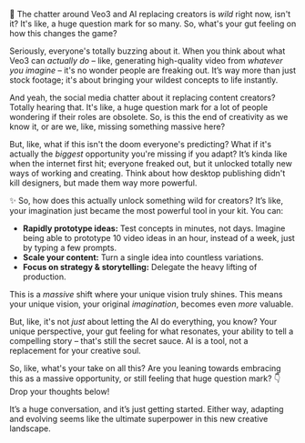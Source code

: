 🤔 The chatter around Veo3 and AI replacing creators is *wild* right now, isn't it?
It's like, a huge question mark for so many.
So, what's your gut feeling on how this changes the game?

Seriously, everyone's totally buzzing about it. When you think about what Veo3 can *actually do* – like, generating high-quality video from *whatever you imagine* – it's no wonder people are freaking out. It’s way more than just stock footage; it's about bringing your wildest concepts to life instantly.

And yeah, the social media chatter about it replacing content creators?
Totally hearing that. It's like, a huge question mark for a lot of people wondering if their roles are obsolete.
So, is this the end of creativity as we know it, or are we, like, missing something massive here?

But, like, what if this isn't the doom everyone's predicting?
What if it's actually the *biggest* opportunity you're missing if you adapt?
It’s kinda like when the internet first hit; everyone freaked out, but it unlocked totally new ways of working and creating. Think about how desktop publishing didn't kill designers, but made them way more powerful.

✨ So, how does this actually unlock something wild for creators?
It’s like, your imagination just became the most powerful tool in your kit.
You can:
*   **Rapidly prototype ideas:** Test concepts in minutes, not days. Imagine being able to prototype 10 video ideas in an hour, instead of a week, just by typing a few prompts.
*   **Scale your content:** Turn a single idea into countless variations.
*   **Focus on strategy & storytelling:** Delegate the heavy lifting of production.

This is a *massive* shift where your unique vision truly shines. This means your unique vision, your original *imagination*, becomes even *more* valuable.

But, like, it's not *just* about letting the AI do everything, you know?
Your unique perspective, your gut feeling for what resonates, your ability to tell a compelling story – that's still the secret sauce.
AI is a tool, not a replacement for your creative soul.

So, like, what's your take on all this?
Are you leaning towards embracing this as a massive opportunity, or still feeling that huge question mark?
👇 Drop your thoughts below!

It’s a huge conversation, and it’s just getting started.
Either way, adapting and evolving seems like the ultimate superpower in this new creative landscape.